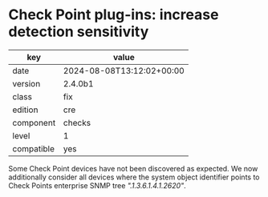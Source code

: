 [//]: # (werk v2)
# Check Point plug-ins: increase detection sensitivity

key        | value
---------- | ---
date       | 2024-08-08T13:12:02+00:00
version    | 2.4.0b1
class      | fix
edition    | cre
component  | checks
level      | 1
compatible | yes

Some Check Point devices have not been discovered as expected.
We now additionally consider all devices where the system object
identifier points to Check Points enterprise SNMP tree
_".1.3.6.1.4.1.2620"_.

